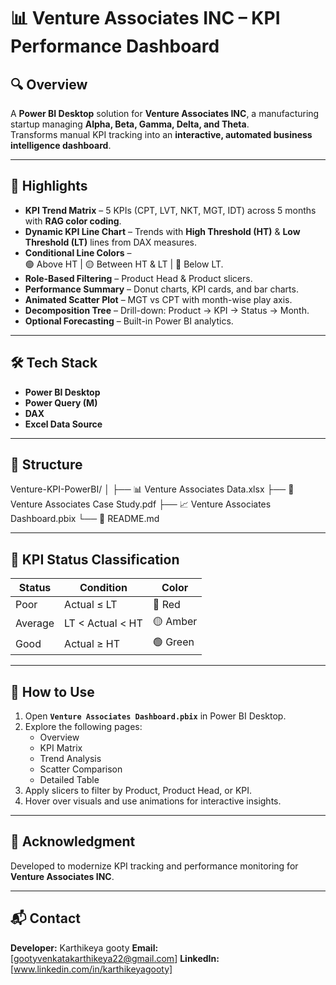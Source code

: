 # 📊 Venture Associates INC – KPI Performance Dashboard

## 🔍 Overview
A **Power BI Desktop** solution for **Venture Associates INC**, a manufacturing startup managing **Alpha, Beta, Gamma, Delta, and Theta**.  
Transforms manual KPI tracking into an **interactive, automated business intelligence dashboard**.

---

## 🚀 Highlights

- **KPI Trend Matrix** – 5 KPIs (CPT, LVT, NKT, MGT, IDT) across 5 months with **RAG color coding**.
- **Dynamic KPI Line Chart** – Trends with **High Threshold (HT)** & **Low Threshold (LT)** lines from DAX measures.
- **Conditional Line Colors** –  
  🟢 Above HT | 🟡 Between HT & LT | 🔴 Below LT.
- **Role-Based Filtering** – Product Head & Product slicers.
- **Performance Summary** – Donut charts, KPI cards, and bar charts.
- **Animated Scatter Plot** – MGT vs CPT with month-wise play axis.
- **Decomposition Tree** – Drill-down: Product → KPI → Status → Month.
- **Optional Forecasting** – Built-in Power BI analytics.

---

## 🛠 Tech Stack
- **Power BI Desktop**
- **Power Query (M)**
- **DAX**
- **Excel Data Source**

---

## 📂 Structure

Venture-KPI-PowerBI/
│
├── 📊 Venture Associates Data.xlsx
├── 📄 Venture Associates Case Study.pdf
├── 📈 Venture Associates Dashboard.pbix
└── 📜 README.md


---

## 🧠 KPI Status Classification
| Status  | Condition               | Color  |
|---------|------------------------|--------|
| Poor    | Actual ≤ LT            | 🔴 Red |
| Average | LT < Actual < HT       | 🟡 Amber |
| Good    | Actual ≥ HT            | 🟢 Green |

---

## 📌 How to Use
1. Open **`Venture Associates Dashboard.pbix`** in Power BI Desktop.
2. Explore the following pages:
   - Overview
   - KPI Matrix
   - Trend Analysis
   - Scatter Comparison
   - Detailed Table
3. Apply slicers to filter by Product, Product Head, or KPI.
4. Hover over visuals and use animations for interactive insights.

---

## 🤝 Acknowledgment
Developed to modernize KPI tracking and performance monitoring for **Venture Associates INC**.

---

## 📬 Contact
**Developer:**  Karthikeya gooty 
**Email:**  [gootyvenkatakarthikeya22@gmail.com]
**LinkedIn:** [www.linkedin.com/in/karthikeyagooty]
